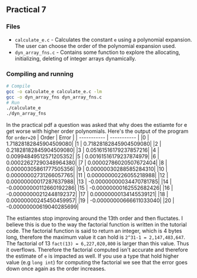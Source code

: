 ## Practical 7
### Files
- `calculate_e.c` - Calculates the constant `e` using a polynomial expansion. The user can choose the order of the polynomial expansion used. 
- `dyn_array_fns.c` - Contains some function to explore the allocating, initializing, deleting of integer arrays dynamically. 
### Compiling and running 
```bash
# Compile
gcc -o calculate_e calculate_e.c -lm 
gcc -o dyn_array_fns dyn_array_fns.c 
# Run 
./calculate_e
./dyn_array_fns
```

In the practical pdf a question was asked that why does the estiamte for e get worse with higher order polynomials. Here's the output of the program for `order=20`
| Order       | Error       |
| ----------- | ----------- |
|0  | 1.71828182845904509080|
|1  | 0.71828182845904509080|
|2  | 0.21828182845904509080|
|3  | 0.05161516179237857216|
|4  | 0.00994849512571205352|
|5  | 0.00161516179237874979|
|6  | 0.00022627290348964380|
|7  | 0.00002786020507672404|
|8  | 0.00000305861777505356|
|9  | 0.00000030288585284310|
|10 |  0.00000002731266057765|
|11 |  0.00000000226055218988|
|12 |  0.00000000017287637988|
|13 |  -0.00000000034470781785|
|14 |  -0.00000000112660192286|
|15 |  -0.00000000162552682426|
|16 |  -0.00000000212448192372|
|17 |  0.00000000134145539121|
|18 |  0.00000000245450459957|
|19 |  -0.00000000666611033040|
|20 |  -0.00000000619040285699|

The estiamtes stop improving around the 13th order and then fluctates. I believe this is due to the way the factorial function is written in the tutorial code. The factorial function is said to return an integer, which is 4 bytes long, therefore the maximum value it can hold is `2^31-1 = 2,147,483,647`. The factorial of 13 `fact(13) = 6,227,020,800` is larger than this value. Thus it overflows. Therefore the factorial computed isn't accurate and therefore the estimate of `e` is impacted as well. If you use a type that hold higher value (e.g `long int`) for computing the factorial we see that the error goes down once again as the order increases.  
